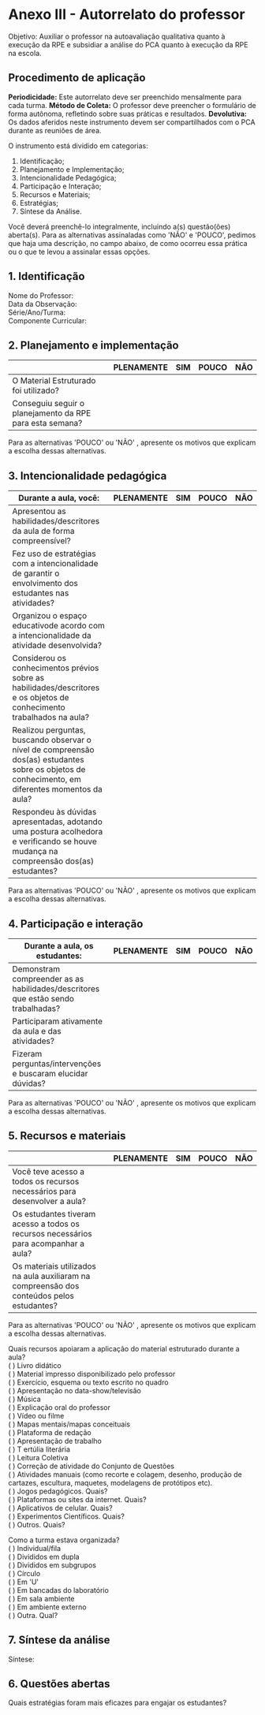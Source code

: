 # Anexo III - Autorrelato do professor

Objetivo: Auxiliar o professor na autoavaliação qualitativa quanto à execução da RPE e subsidiar a análise do PCA quanto à execução da RPE na escola.

## Procedimento de aplicação

**Periodicidade:** Este autorrelato deve ser preenchido mensalmente para cada turma.
**Método de Coleta:** O professor deve preencher o formulário de forma autônoma, refletindo sobre suas práticas e resultados.
**Devolutiva:** Os dados aferidos neste instrumento devem ser compartilhados com o PCA durante as reuniões de área.

O instrumento está dividido em categorias:  
1. Identificação;  
2. Planejamento e Implementação;  
3. Intencionalidade Pedagógica;  
4. Participação e Interação;  
5. Recursos e Materiais;  
6. Estratégias;  
7. Síntese da Análise.

Você deverá preenchê-lo integralmente, incluindo a(s) questão(ões) aberta(s). Para as alternativas assinaladas como 'NÃO' e 'POUCO', pedimos que haja uma descrição, no campo abaixo, de como ocorreu essa prática ou o que te levou a assinalar essas opções.

## 1. Identificação

Nome do Professor:  
Data da Observação:  
Série/Ano/Turma:  
Componente Curricular:

## 2. Planejamento e implementação

| | PLENAMENTE | SIM | POUCO | NÃO |
|-|-|-|-|-|
| O Material Estruturado foi utilizado? | | | | |
| Conseguiu seguir o planejamento da RPE para esta semana? | | | | |

Para as alternativas 'POUCO' ou 'NÃO' , apresente os motivos que explicam a escolha dessas alternativas.

## 3. Intencionalidade pedagógica

| Durante a aula, você: | PLENAMENTE | SIM | POUCO | NÃO |
|-|-|-|-|-|
| Apresentou as habilidades/descritores da aula de forma compreensível? | | | | |
| Fez uso de estratégias com a intencionalidade de garantir o envolvimento dos estudantes nas atividades? | | | | |
| Organizou o espaço educativode acordo com a intencionalidade da atividade desenvolvida? | | | | |
| Considerou os conhecimentos prévios sobre as habilidades/descritores e os objetos de conhecimento trabalhados na aula? | | | | |
| Realizou perguntas, buscando observar o nível de compreensão dos(as) estudantes sobre os objetos de conhecimento, em diferentes momentos da aula? | | | | |
| Respondeu às dúvidas apresentadas, adotando uma postura acolhedora e verificando se houve mudança na compreensão dos(as) estudantes? | | | | |

Para as alternativas 'POUCO' ou 'NÃO' , apresente os motivos que explicam a escolha dessas alternativas.

## 4. Participação e interação

| Durante a aula, os estudantes: | PLENAMENTE | SIM | POUCO | NÃO |
|-|-|-|-|-|
| Demonstram compreender as as habilidades/descritores que estão sendo trabalhadas? | | | | |
| Participaram ativamente da aula e das atividades? | | | | |
| Fizeram perguntas/intervenções e buscaram elucidar dúvidas? | | | | |

Para as alternativas 'POUCO' ou 'NÃO' , apresente os motivos que explicam a escolha dessas alternativas.

## 5. Recursos e materiais

| | PLENAMENTE | SIM | POUCO | NÃO |
|-|-|-|-|-|
| Você teve acesso a todos os recursos necessários para desenvolver a aula? | | | | |
| Os estudantes tiveram acesso a todos os recursos necessários para acompanhar a aula? | | | | |
| Os materiais utilizados na aula auxiliaram na compreensão dos conteúdos pelos estudantes? | | | | |

Para as alternativas 'POUCO' ou 'NÃO' , apresente os motivos que explicam a escolha dessas alternativas.

Quais recursos apoiaram a aplicação do material estruturado durante a aula?  
( ) Livro didático  
( ) Material impresso disponibilizado pelo professor  
( ) Exercício, esquema ou texto escrito no quadro  
( ) Apresentação no data-show/televisão  
( ) Música  
( ) Explicação oral do professor  
( ) Vídeo ou filme  
( ) Mapas mentais/mapas conceituais  
( ) Plataforma de redação  
( ) Apresentação de trabalho  
( ) T ertúlia literária  
( ) Leitura Coletiva  
( ) Correção de atividade do Conjunto de Questões  
( ) Atividades manuais (como recorte e colagem, desenho, produção de cartazes, escultura, maquetes, modelagens de protótipos etc).  
( ) Jogos pedagógicos. Quais?  
( ) Plataformas ou sites da internet. Quais?  
( ) Aplicativos de celular. Quais?  
( ) Experimentos Científicos. Quais?  
( ) Outros. Quais?

Como a turma estava organizada?  
( ) Individual/fila  
( ) Divididos em dupla  
( ) Divididos em subgrupos  
( ) Círculo  
( ) Em 'U'  
( ) Em bancadas do laboratório  
( ) Em sala ambiente  
( ) Em ambiente externo  
( ) Outra. Qual?

## 7. Síntese da análise

Síntese:

## 6. Questões abertas

Quais estratégias foram mais eficazes para engajar os estudantes?
